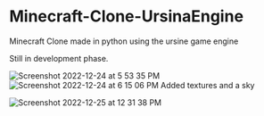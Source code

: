 # Minecraft-Clone-UrsinaEngine
Minecraft Clone made in python using the ursine game engine


Still in development phase.

![Screenshot 2022-12-24 at 5 53 35 PM](https://user-images.githubusercontent.com/68785131/209436853-dd4d3ec5-07db-491f-ba3d-089e23839c27.png)
![Screenshot 2022-12-24 at 6 15 06 PM](https://user-images.githubusercontent.com/68785131/209436860-09e3443c-8b4f-4b99-b14a-bd80bbbc3f07.png)
Added textures and a sky

![Screenshot 2022-12-25 at 12 31 38 PM](https://user-images.githubusercontent.com/68785131/209459592-e0dec1e8-bd5b-43d0-b7be-8b5b7cdfe9c0.png)

